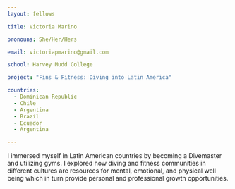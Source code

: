 ```yaml
---
layout: fellows

title: Victoria Marino

pronouns: She/Her/Hers

email: victoriapmarino@gmail.com

school: Harvey Mudd College

project: "Fins & Fitness: Diving into Latin America"

countries:
  - Dominican Republic
  - Chile
  - Argentina
  - Brazil
  - Ecuador
  - Argentina

---
```


I immersed myself in Latin American countries by becoming a Divemaster and utilizing gyms. I explored how diving and fitness communities in different cultures are resources for mental, emotional, and physical well being which in turn provide personal and professional growth opportunities.

